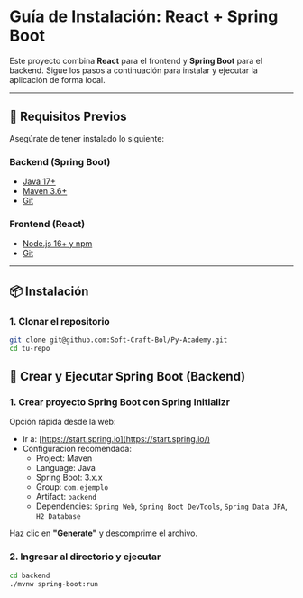 # Guía de Instalación: React + Spring Boot

Este proyecto combina **React** para el frontend y **Spring Boot** para el backend. Sigue los pasos a continuación para instalar y ejecutar la aplicación de forma local.

---

## 🧰 Requisitos Previos

Asegúrate de tener instalado lo siguiente:

### Backend (Spring Boot)
- [Java 17+](https://adoptopenjdk.net/)
- [Maven 3.6+](https://maven.apache.org/)
- [Git](https://git-scm.com/)

### Frontend (React)
- [Node.js 16+ y npm](https://nodejs.org/)
- [Git](https://git-scm.com/)

---

## 📦 Instalación

### 1. Clonar el repositorio

```bash
git clone git@github.com:Soft-Craft-Bol/Py-Academy.git
cd tu-repo
```
## 🚀 Crear y Ejecutar Spring Boot (Backend)

### 1. Crear proyecto Spring Boot con Spring Initializr

Opción rápida desde la web:

- Ir a: [https://start.spring.io](https://start.spring.io/)
- Configuración recomendada:
  - Project: Maven
  - Language: Java
  - Spring Boot: 3.x.x
  - Group: `com.ejemplo`
  - Artifact: `backend`
  - Dependencies: `Spring Web`, `Spring Boot DevTools`, `Spring Data JPA`, `H2 Database`

Haz clic en **"Generate"** y descomprime el archivo.

### 2. Ingresar al directorio y ejecutar

```bash
cd backend
./mvnw spring-boot:run
